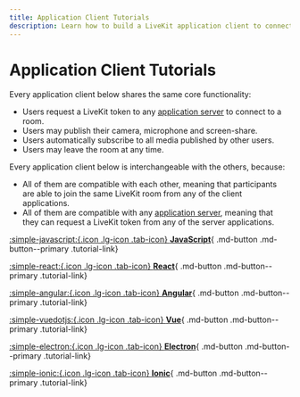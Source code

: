 ```yaml
---
title: Application Client Tutorials
description: Learn how to build a LiveKit application client to connect to a room, publish media and subscribe to media from other participants.
---
```


# Application Client Tutorials

Every application client below shares the same core functionality:

- Users request a LiveKit token to any [application server](../application-server/index.md) to connect to a room.
- Users may publish their camera, microphone and screen-share.
- Users automatically subscribe to all media published by other users.
- Users may leave the room at any time.
<!-- - Users may mute and unmute their tracks. -->
<!--- Users may select which camera, microphone or screen they want to publish.-->
<!--- Users may communicate through a chat.-->

Every application client below is interchangeable with the others, because:

- All of them are compatible with each other, meaning that participants are able to join the same LiveKit room from any of the client applications.
- All of them are compatible with any [application server](../application-server/index.md), meaning that they can request a LiveKit token from any of the server applications.

<div class="tutorials-container" markdown>

[:simple-javascript:{.icon .lg-icon .tab-icon} **JavaScript**](./javascript.md){ .md-button .md-button--primary .tutorial-link}

[:simple-react:{.icon .lg-icon .tab-icon} **React**](./react.md){ .md-button .md-button--primary .tutorial-link}

[:simple-angular:{.icon .lg-icon .tab-icon} **Angular**](./angular.md){ .md-button .md-button--primary .tutorial-link}

[:simple-vuedotjs:{.icon .lg-icon .tab-icon} **Vue**](./vue.md){ .md-button .md-button--primary .tutorial-link}

[:simple-electron:{.icon .lg-icon .tab-icon} **Electron**](./electron.md){ .md-button .md-button--primary .tutorial-link}

[:simple-ionic:{.icon .lg-icon .tab-icon} **Ionic**](./ionic.md){ .md-button .md-button--primary .tutorial-link}

<!--[:simple-react:{.icon .lg-icon .tab-icon} **React Native**](./react.md){ .md-button .md-button--primary .tutorial-link}

[:simple-flutter:{.icon .lg-icon .tab-icon} **Flutter**](./flutter.md){ .md-button .md-button--primary .tutorial-link}

[:simple-android:{.icon .lg-icon .tab-icon} **Android**](./android.md){ .md-button .md-button--primary .tutorial-link}

[:simple-apple:{.icon .lg-icon .tab-icon} **iOS**](./ios.md){ .md-button .md-button--primary .tutorial-link}-->

</div>
